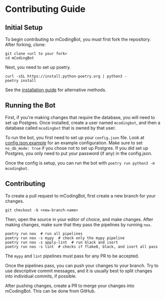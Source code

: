 # Contributing Guide

## Initial Setup

To begin contributing to mCodingBot, you must first fork the repository. After forking, clone:

```
git clone <url to your fork>
cd mCodingBot
```

Next, you need to set up poetry.

```
curl -sSL https://install.python-poetry.org | python3 -
poetry install
```

See the [installation guide](https://python-poetry.org/docs/#installation) for alternative methods.

## Running the Bot

First, if you're making changes that require the database, you will need to set up Postgres. Once installed, create a user named `mcodingbot`, and then a database called `mcodingbot` that is owned by that user.

To run the bot, you first need to set up your `config.json` file. Look at [config.json.example](https://github.com/mcb-dev/mCodingBot/blob/main/config.json.example) for an example configuration. Make sure to set `no_db_mode: true` if you chose not to set up Postgres. If you did set up Postgres, you only need to put your password (if any) in the config.json.

Once the config is setup, you can run the bot with `poetry run python3 -m mcodingbot`.

## Contributing

To create a pull request to mCodingBot, first create a new branch for your changes.

```
git checkout -b <new-branch-name>
```

Then, open the source in your editor of choice, and make changes. After making changes, make sure that they pass the pipelines by running `nox`.

```
poetry run nox  # run all pipelines
poetry run nox -s mypy  # check only the mypy pipeline
poetry run nox -s apply-lint  # run black and isort
poetry run nos -s lint  # checks if flake8, black, and isort all pass
```

The `mypy` and `lint` pipelines must pass for any PR to be accepted.

Once the pipelines pass, you can push your changes to your branch. Try to use descriptive commit messages, and it is usually best to split changes into individual commits, if possible.

After pushing changes, create a PR to merge your changes into mCodingBot. This can be done from GitHub.
